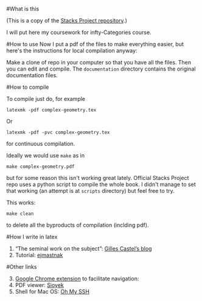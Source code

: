 #What is this

(This is a copy of the [Stacks Project
repository](https://github.com/stacks/stacks-project).)

I will put here my coursework for infty-Categories course.

#How to use
Now I put a pdf of the files to make everything easier, but here's
the instructions for local compilation anyway:

Make a clone of repo in your computer so that you have all the files.
Then you can edit and compile. The ``documentation`` directory contains
the original documentation files.

#How to compile

To compile just do, for example

``latexmk -pdf complex-geometry.tex``

Or

``latexmk -pdf -pvc complex-geometry.tex``

for continuous compilation.


Ideally we would use ``make`` as in

``make complex-geometry.pdf``

but for some reason this isn't working great lately.
Official Stacks Project repo uses a python script to compile the whole book. 
I didn't manage to set that working (an attempt is at ``scripts`` directory) 
but feel free to try.

This works:

``make clean``

to delete all the byproducts of compilation (inclding pdf).

#How I write in latex

1. “The seminal work on the subject”: [Gilles Castel’s blog](https://castel.dev/post/lecture-notes-1/)
2. Tutorial: [ejmastnak](https://ejmastnak.com/tutorials/vim-latex/intro/)

#Other links

3. [Google Chrome extension](https://chromewebstore.google.com/detail/vimium/dbepggeogbaibhgnhhndojpepiihcmeb?hl=en&pli=1) to facilitate navigation:
4. PDF viewer: [Sioyek](https://sioyek.info/)
5. Shell for Mac OS: [Oh My SSH](https://ohmyz.sh/)
